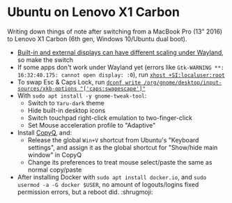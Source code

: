 # Ubuntu on Lenovo X1 Carbon

Writing down things of note after switching from a MacBook Pro (13" 2016) to Lenovo X1 Carbon (6th gen, Windows 10/Ubuntu dual boot).

* [Built-in and external displays can have different scaling under Wayland](https://askubuntu.com/a/1029559), so make the switch
* If some apps don't work under Wayland yet (errors like `Gtk-WARNING **: 16:32:40.175: cannot open display: :0`), run [`xhost +SI:localuser:root`](https://askubuntu.com/a/981508)
* To swap Esc & Caps Lock, run [`dconf write /org/gnome/desktop/input-sources/xkb-options "['caps:swapescape']"`](https://askubuntu.com/questions/363346/how-to-permanently-switch-caps-lock-and-esc)
* With `sudo apt install -y gnome-tweak-tool`:
  * Switch to `Yaru-dark` theme
  * Hide built-in desktop icons
  * Switch touchpad right-click emulation to two-finger-click
  * Set Mouse acceleration profile to "Adaptive"
* Install [CopyQ](https://hluk.github.io/CopyQ/), and:
  * Release the global `Win+V` shortcut from Ubuntu's "Keyboard settings", and assign it as the global shortcut for "Show/hide main window" in CopyQ
  * Change its preferences to treat mouse select/paste the same as normal copy/paste
* After installing Docker with `sudo apt install docker.io`, and `sudo usermod -a -G docker $USER`, no amount of logouts/logins fixed permission errors, but a reboot did. :shrugmoji:
